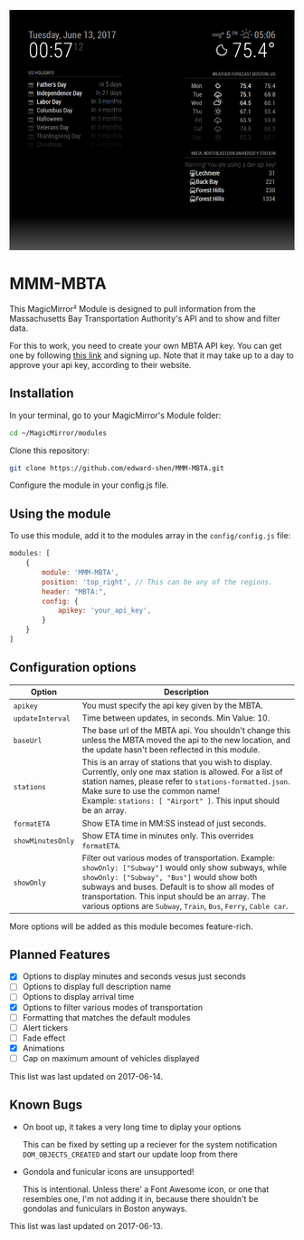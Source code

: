 ![Example of MMM-MBTA](./example_picture.png)

# MMM-MBTA

This MagicMirror² Module is designed to pull information from the Massachusetts Bay Transportation Authority's API and to
show and filter data.

For this to work, you need to create your own MBTA API key. You can get one by following [this link][mbta dev portal] and 
signing up. Note that it may take up to a day to approve your api key, according to their website.

## Installation

In your terminal, go to your MagicMirror's Module folder:

```bash
cd ~/MagicMirror/modules
```
Clone this repository:
```bash
git clone https://github.com/edward-shen/MMM-MBTA.git
```
Configure the module in your config.js file.

## Using the module

To use this module, add it to the modules array in the `config/config.js` file:
```js
modules: [
    {
        module: 'MMM-MBTA',
        position: 'top_right', // This can be any of the regions.
        header: "MBTA:",
        config: {
            apikey: 'your_api_key',
        }
    }
]
```

## Configuration options

Option|Description
------|-----------
`apikey`|You must specify the api key given by the MBTA.
`updateInterval`|Time between updates, in seconds. Min Value: 10.
`baseUrl`|The base url of the MBTA api. You shouldn't change this unless the MBTA moved the api to the new location, and the update hasn't been reflected in this module.
`stations`|This is an array of stations that you wish to display. Currently, only one max station is allowed. For a list of station names, please refer to `stations-formatted.json`. Make sure to use the common name!<br/>Example: `stations: [ "Airport" ]`. This input should be an array.
`formatETA`|Show ETA time in MM:SS instead of just seconds.
`showMinutesOnly`|Show ETA time in minutes only. This overrides `formatETA`.
`showOnly`|Filter out various modes of transportation. Example: `showOnly: ["Subway"]` would only show subways, while `showOnly: ["Subway", "Bus"]` would show both subways and buses. Default is to show all modes of transportation. This input should be an array. The various options are `Subway`, `Train`, `Bus`, `Ferry`, `Cable car`.

More options will be added as this module becomes feature-rich.

## Planned Features
- [x] Options to display minutes and seconds vesus just seconds
- [ ] Options to display full description name
- [ ] Options to display arrival time
- [x] Options to filter various modes of transportation
- [ ] Formatting that matches the default modules
- [ ] Alert tickers
- [ ] Fade effect
- [x] Animations
- [ ] Cap on maximum amount of vehicles displayed

This list was last updated on 2017-06-14.

## Known Bugs
- On boot up, it takes a very long time to diplay your options

  This can be fixed by setting up a reciever for the system notification `DOM_OBJECTS_CREATED` and start our update loop from there

- Gondola and funicular icons are unsupported!

  This is intentional. Unless there' a Font Awesome icon, or one that resembles one, I'm not adding it in, because there shouldn't be gondolas and funiculars in Boston anyways.

This list was last updated on 2017-06-13.

[mbta dev portal]: http://realtime.mbta.com/Portal/
